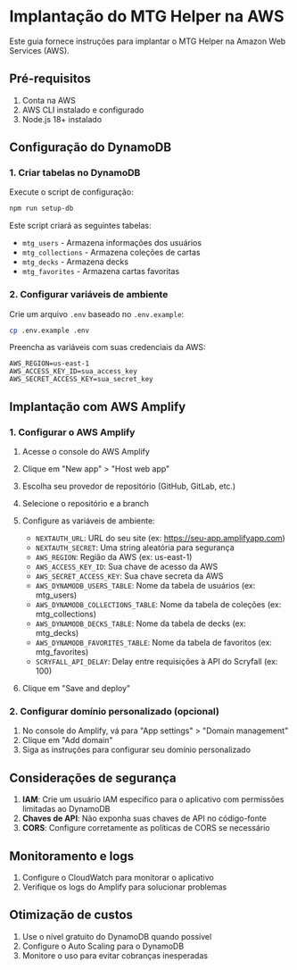 # Implantação do MTG Helper na AWS

Este guia fornece instruções para implantar o MTG Helper na Amazon Web Services (AWS).

## Pré-requisitos

1. Conta na AWS
2. AWS CLI instalado e configurado
3. Node.js 18+ instalado

## Configuração do DynamoDB

### 1. Criar tabelas no DynamoDB

Execute o script de configuração:

```bash
npm run setup-db
```

Este script criará as seguintes tabelas:
- `mtg_users` - Armazena informações dos usuários
- `mtg_collections` - Armazena coleções de cartas
- `mtg_decks` - Armazena decks
- `mtg_favorites` - Armazena cartas favoritas

### 2. Configurar variáveis de ambiente

Crie um arquivo `.env` baseado no `.env.example`:

```bash
cp .env.example .env
```

Preencha as variáveis com suas credenciais da AWS:

```
AWS_REGION=us-east-1
AWS_ACCESS_KEY_ID=sua_access_key
AWS_SECRET_ACCESS_KEY=sua_secret_key
```

## Implantação com AWS Amplify

### 1. Configurar o AWS Amplify

1. Acesse o console do AWS Amplify
2. Clique em "New app" > "Host web app"
3. Escolha seu provedor de repositório (GitHub, GitLab, etc.)
4. Selecione o repositório e a branch
5. Configure as variáveis de ambiente:
   - `NEXTAUTH_URL`: URL do seu site (ex: https://seu-app.amplifyapp.com)
   - `NEXTAUTH_SECRET`: Uma string aleatória para segurança
   - `AWS_REGION`: Região da AWS (ex: us-east-1)
   - `AWS_ACCESS_KEY_ID`: Sua chave de acesso da AWS
   - `AWS_SECRET_ACCESS_KEY`: Sua chave secreta da AWS
   - `AWS_DYNAMODB_USERS_TABLE`: Nome da tabela de usuários (ex: mtg_users)
   - `AWS_DYNAMODB_COLLECTIONS_TABLE`: Nome da tabela de coleções (ex: mtg_collections)
   - `AWS_DYNAMODB_DECKS_TABLE`: Nome da tabela de decks (ex: mtg_decks)
   - `AWS_DYNAMODB_FAVORITES_TABLE`: Nome da tabela de favoritos (ex: mtg_favorites)
   - `SCRYFALL_API_DELAY`: Delay entre requisições à API do Scryfall (ex: 100)

6. Clique em "Save and deploy"

### 2. Configurar domínio personalizado (opcional)

1. No console do Amplify, vá para "App settings" > "Domain management"
2. Clique em "Add domain"
3. Siga as instruções para configurar seu domínio personalizado

## Considerações de segurança

1. **IAM**: Crie um usuário IAM específico para o aplicativo com permissões limitadas ao DynamoDB
2. **Chaves de API**: Não exponha suas chaves de API no código-fonte
3. **CORS**: Configure corretamente as políticas de CORS se necessário

## Monitoramento e logs

1. Configure o CloudWatch para monitorar o aplicativo
2. Verifique os logs do Amplify para solucionar problemas

## Otimização de custos

1. Use o nível gratuito do DynamoDB quando possível
2. Configure o Auto Scaling para o DynamoDB
3. Monitore o uso para evitar cobranças inesperadas